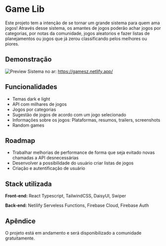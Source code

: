 # Game Lib

Este projeto tem a intenção de se tornar um grande sistema para quem ama jogos!
Através desse sistema, os amantes de jogos poderão achar jogos por categorias,
por notas da comunidade, jogos aleatorios e fazer listas de planejamentos ou jogos que
já zerou classificando pelos melhores ou piores.

## Demonstração

![Preview](preview/preview.gif)
Sistema no ar: https://gamesz.netlify.app/

## Funcionalidades

- Temas dark e light
- API com milhares de jogos
- Jogos por categorias
- Sugestão de jogos de acordo com um jogo selecionado
- Informações sobre os jogos: Plataformas, resumos, trailers, screenshots
- Random games

## Roadmap

- Trabalhar melhorias de performance de forma que seja evitado novas chamadas a API desnecessárias
- Desenvolver a possibilidade do usuário criar listas de jogos
- Criação e autentificação de usuário

## Stack utilizada

**Front-end:** React Typescript, TailwindCSS, DaisyUI, Swiper

**Back-end:** Netilify Serveless Functions, Firebase Cloud, Firebase Auth

## Apêndice

O projeto está em andamento e será disponibilizado a comunidade gratuitamente.
